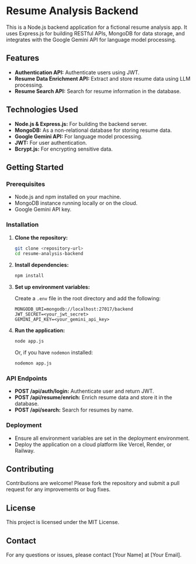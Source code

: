 # Resume Analysis Backend

This is a Node.js backend application for a fictional resume analysis app. It uses Express.js for building RESTful APIs, MongoDB for data storage, and integrates with the Google Gemini API for language model processing.

## Features

- **Authentication API:** Authenticate users using JWT.
- **Resume Data Enrichment API:** Extract and store resume data using LLM processing.
- **Resume Search API:** Search for resume information in the database.

## Technologies Used

- **Node.js & Express.js:** For building the backend server.
- **MongoDB:** As a non-relational database for storing resume data.
- **Google Gemini API:** For language model processing.
- **JWT:** For user authentication.
- **Bcrypt.js:** For encrypting sensitive data.

## Getting Started

### Prerequisites

- Node.js and npm installed on your machine.
- MongoDB instance running locally or on the cloud.
- Google Gemini API key.

### Installation

1. **Clone the repository:**

   ```bash
   git clone <repository-url>
   cd resume-analysis-backend
   ```

2. **Install dependencies:**

   ```bash
   npm install
   ```

3. **Set up environment variables:**

   Create a `.env` file in the root directory and add the following:

   ```plaintext
   MONGODB_URI=mongodb://localhost:27017/backend
   JWT_SECRET=<your_jwt_secret>
   GEMINI_API_KEY=<your_gemini_api_key>
   ```

4. **Run the application:**

   ```bash
   node app.js
   ```

   Or, if you have `nodemon` installed:

   ```bash
   nodemon app.js
   ```

### API Endpoints

- **POST /api/auth/login:** Authenticate user and return JWT.
- **POST /api/resume/enrich:** Enrich resume data and store it in the database.
- **POST /api/search:** Search for resumes by name.

### Deployment

- Ensure all environment variables are set in the deployment environment.
- Deploy the application on a cloud platform like Vercel, Render, or Railway.

## Contributing

Contributions are welcome! Please fork the repository and submit a pull request for any improvements or bug fixes.

## License

This project is licensed under the MIT License.

## Contact

For any questions or issues, please contact [Your Name] at [Your Email].
